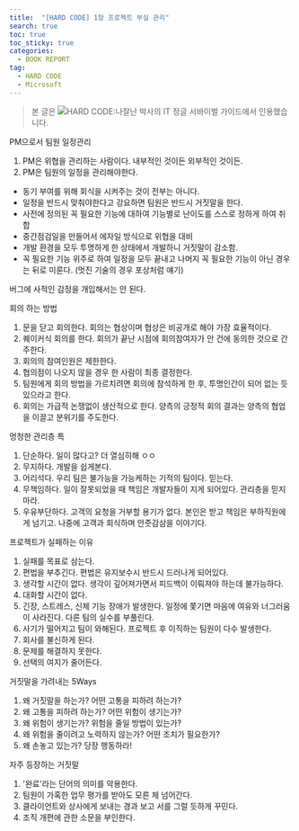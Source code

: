 ```yaml
---
title:  "[HARD CODE] 1장 프로젝트 부실 관리"
search: true
toc: true
toc_sticky: true
categories: 
  - BOOK REPORT
tag:
  - HARD CODE
  - Microsoft
---
```


>본 글은 ![HARD CODE:나잘난 박사의 IT 정글 서바이벌 가이드](https://www.aladin.co.kr/shop/wproduct.aspx?ItemId=4129239)에서 인용했습니다.

PM으로서 팀원 일정관리
1. PM은 위협을 관리하는 사람이다. 내부적인 것이든 외부적인 것이든.
2. PM은 팀원의 일정을 관리해야한다.
  - 동기 부여를 위해 회식을 시켜주는 것이 전부는 아니다.
  - 일정을 반드시 맞춰야한다고 강요하면 팀원은 반드시 거짓말을 한다.
  - 사전에 정의된 꼭 필요한 기능에 대하여 기능별로 난이도를 스스로 정하게 하여 취합
  - 중간점검일을 만들어서 에자일 방식으로 위협을 대비
  - 개발 환경을 모두 투명하게 한 상태에서 개발하니 거짓말이 감소함.
  - 꼭 필요한 기능 위주로 하여 일정을 모두 끝내고 나머지 꼭 필요한 기능이 아닌 경우는 뒤로 미룬다. (멋진 기술의 경우 포상처럼 얘기)

버그에 사적인 감정을 개입해서는 안 된다.

회의 하는 방법
1. 문을 닫고 회의한다. 회의는 협상이며 협상은 비공개로 해야 가장 효율적이다.
2. 퀘이커식 회의를 한다. 회의가 끝난 시점에 회의참여자가 안 건에 동의한 것으로 간주한다.
3. 회의의 참여인원은 제한한다.
4. 협의점이 나오지 않을 경우 한 사람이 최종 결정한다.
5. 팀원에게 회의 방법을 가르치려면 회의에 참석하게 한 후, 투명인간이 되어 없는 듯 있으라고 한다.
6. 회의는 가급적 논쟁없이 생산적으로 한다. 양측의 긍정적 회의 결과는 양측의 협업을 이끌고 분위기를 주도한다.

멍청한 관리층 특
1. 단순하다. 일이 많다고? 더 열심히해 ㅇㅇ
2. 무지하다. 개발을 쉽게본다.
3. 어리석다. 우리 팀은 불가능을 가능케하는 기적의 팀이다. 믿는다.
4. 무책임하다. 일이 잘못되었을 때 책임은 개발자들이 지게 되어있다. 관리층을 믿지마라.
5. 우유부단하다. 고객의 요청을 거부할 용기가 없다. 본인은 받고 책임은 부하직원에게 넘기고. 나중에 고객과 회식하며 안줏감삼을 이야기다.

프로젝트가 실패하는 이유
1. 실패를 목표로 삼는다.
2. 편법을 부추긴다. 편법은 유지보수시 반드시 드러나게 되어있다.
3. 생각할 시간이 없다. 생각이 깊어져가면서 피드백이 이뤄져야 하는데 불가능하다.
4. 대화할 시간이 없다.
5. 긴장, 스트레스, 신체 기능 장애가 발생한다. 일정에 쫓기면 마음에 여유와 너그러움이 사라진다. 다른 팀의 실수를 부풀린다.
6. 사기가 떨어지고 팀이 와해된다. 프로젝트 후 이직하는 팀원이 다수 발생한다.
7. 회사를 불신하게 된다. 
8. 문제를 해결하지 못한다.
9. 선택의 여지가 줄어든다.

거짓말을 가려내는 5Ways
1. 왜 거짓말을 하는가? 어떤 고통을 피하려 하는가?
2. 왜 고통을 피하려 하는가? 어떤 위험이 생기는가?
3. 왜 위험이 생기는가? 위험을 줄일 방법이 있는가?
4. 왜 위험을 줄이려고 노력하지 않는가? 어떤 조치가 필요한가?
5. 왜 손놓고 있는가? 당장 행동하라!

자주 등장하는 거짓말
1. '완료'라는 단어의 의미를 악용한다.
2. 팀원이 가혹한 업무 평가를 받아도 모른 체 넘어간다.
3. 클라이언트와 상사에게 보내는 경과 보고 서를 그럴 듯하게 꾸민다.
4. 조직 개편에 관한 소문을 부인한다.
